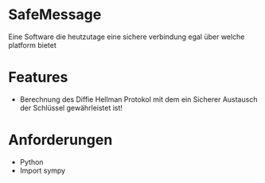 # SafeMessage
Eine Software die heutzutage eine sichere verbindung egal über welche platform bietet

# Features
- Berechnung des Diffie Hellman Protokol mit dem ein Sicherer Austausch der Schlüssel gewährleistet ist!

# Anforderungen
- Python
- Import sympy